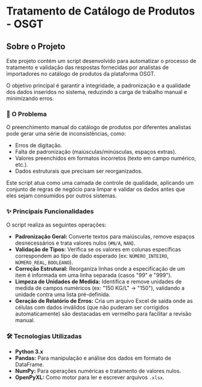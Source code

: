 # Tratamento de Catálogo de Produtos - OSGT

## Sobre o Projeto

Este projeto contém um script desenvolvido para automatizar o processo de tratamento e validação das respostas fornecidas por analistas de importadores no catálogo de produtos da plataforma OSGT.

O objetivo principal é garantir a integridade, a padronização e a qualidade dos dados inseridos no sistema, reduzindo a carga de trabalho manual e minimizando erros.

### 🎯 O Problema

O preenchimento manual do catálogo de produtos por diferentes analistas pode gerar uma série de inconsistências, como:

* Erros de digitação.
* Falta de padronização (maiúsculas/minúsculas, espaços extras).
* Valores preenchidos em formatos incorretos (texto em campo numérico, etc.).
* Dados estruturais que precisam ser reorganizados.

Este script atua como uma camada de controle de qualidade, aplicando um conjunto de regras de negócio para limpar e validar os dados antes que eles sejam consumidos por outros sistemas.

### ✨ Principais Funcionalidades

O script realiza as seguintes operações:

* **Padronização Geral:** Converte textos para maiúsculas, remove espaços desnecessários e trata valores nulos (`#N/A`, `NAN`).
* **Validação de Tipos:** Verifica se os valores em colunas específicas correspondem ao tipo de dado esperado (ex: `NÚMERO_INTEIRO`, `NÚMERO_REAL`, `BOOLEANO`).
* **Correção Estrutural:** Reorganiza linhas onde a especificação de um item é informada em uma linha separada (casos "99" e "999").
* **Limpeza de Unidades de Medida:** Identifica e remove unidades de medida de campos numéricos (ex: "150 KG/L" → "150"), validando a unidade contra uma lista pré-definida.
* **Geração de Relatório de Erros:** Cria um arquivo Excel de saída onde as células com dados inválidos (que não puderam ser corrigidos automaticamente) são destacadas em vermelho para facilitar a revisão manual.

### 🛠️ Tecnologias Utilizadas

* **Python 3.x**
* **Pandas:** Para manipulação e análise dos dados em formato de DataFrame.
* **NumPy:** Para operações numéricas e tratamento de valores nulos.
* **OpenPyXL:** Como motor para ler e escrever arquivos `.xlsx`.
